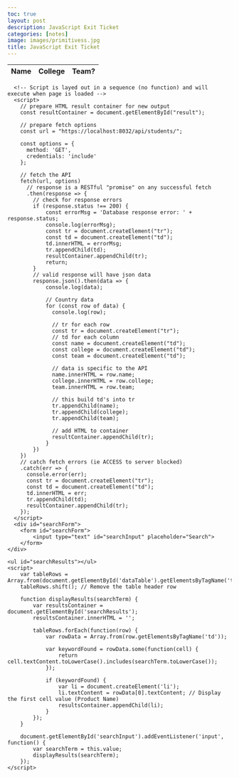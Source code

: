 ```yaml
---
toc: true
layout: post
description: JavaScript Exit Ticket
categories: [notes]
image: images/primitivess.jpg
title: JavaScript Exit Ticket 
---
```


<body>
<style>
        #searchForm {
            text-align: center;
            margin-top: 50px;
        }
        #searchResults {
            margin-top: 20px;
        }
    </style>
    <table>
        <thead>
        <tr>
          <th>Name</th>
          <th>College</th>
          <th>Team?</th>
        </tr>
        </thead>
        <tbody id="result">
          <!-- generated rows -->
        </tbody>
      </table>

      <!-- Script is layed out in a sequence (no function) and will execute when page is loaded -->
      <script>
        // prepare HTML result container for new output
        const resultContainer = document.getElementById("result");
      
        // prepare fetch options
        const url = "https://localhost:8032/api/students/";
      
        const options = {
          method: 'GET',
          credentials: 'include'
        };
      
        // fetch the API
        fetch(url, options)
          // response is a RESTful "promise" on any successful fetch
          .then(response => {
            // check for response errors
            if (response.status !== 200) {
                const errorMsg = 'Database response error: ' + response.status;
                console.log(errorMsg);
                const tr = document.createElement("tr");
                const td = document.createElement("td");
                td.innerHTML = errorMsg;
                tr.appendChild(td);
                resultContainer.appendChild(tr);
                return;
            }
            // valid response will have json data
            response.json().then(data => {
                console.log(data);
      
                // Country data
                for (const row of data) {
                  console.log(row);
      
                  // tr for each row
                  const tr = document.createElement("tr");
                  // td for each column
                  const name = document.createElement("td");
                  const college = document.createElement("td");
                  const team = document.createElement("td");
      
                  // data is specific to the API
                  name.innerHTML = row.name;
                  college.innerHTML = row.college; 
                  team.innerHTML = row.team; 
      
                  // this build td's into tr
                  tr.appendChild(name);
                  tr.appendChild(college);
                  tr.appendChild(team);
      
                  // add HTML to container
                  resultContainer.appendChild(tr);
                }
            })
        })
        // catch fetch errors (ie ACCESS to server blocked)
        .catch(err => {
          console.error(err);
          const tr = document.createElement("tr");
          const td = document.createElement("td");
          td.innerHTML = err;
          tr.appendChild(td);
          resultContainer.appendChild(tr);
        });
      </script>
      <div id="searchForm">
        <form id="searchForm">
            <input type="text" id="searchInput" placeholder="Search">
        </form>
    </div>

    <ul id="searchResults"></ul>
    <script>
        var tableRows = Array.from(document.getElementById('dataTable').getElementsByTagName('tr'));
        tableRows.shift(); // Remove the table header row

        function displayResults(searchTerm) {
            var resultsContainer = document.getElementById('searchResults');
            resultsContainer.innerHTML = '';

            tableRows.forEach(function(row) {
                var rowData = Array.from(row.getElementsByTagName('td'));

                var keywordFound = rowData.some(function(cell) {
                    return cell.textContent.toLowerCase().includes(searchTerm.toLowerCase());
                });

                if (keywordFound) {
                    var li = document.createElement('li');
                    li.textContent = rowData[0].textContent; // Display the first cell value (Product Name)
                    resultsContainer.appendChild(li);
                }
            });
        }

        document.getElementById('searchInput').addEventListener('input', function() {
            var searchTerm = this.value;
            displayResults(searchTerm);
        });
    </script>
</body>
